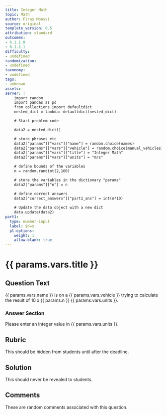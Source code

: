 ```yaml
---
title: Integer Math
topic: Math
author: Firas Moosvi
source: original
template_version: 0.5
attribution: standard
outcomes:
- 6.1.1.0
- 6.1.1.1
difficulty:
- undefined
randomization:
- undefined
taxonomy:
- undefined
tags:
- unknown
assets:
server: |
    import random
    import pandas as pd
    from collections import defaultdict
    nested_dict = lambda: defaultdict(nested_dict)

    # Start problem code

    data2 = nested_dict()

    # store phrases etc
    data2["params"]["vars"]["name"] = random.choice(names)
    data2["params"]["vars"]["vehicle"] = random.choice(manual_vehicles)
    data2["params"]["vars"]["title"] = "Integer Math"
    data2["params"]["vars"]["units"] = "m/s"

    # define bounds of the variables
    n = random.randint(2,100)

    # store the variables in the dictionary "params"
    data2["params"]["n"] = n

    # define correct answers
    data2["correct_answers"]["part1_ans"] = int(n*10)
    
    # Update the data object with a new dict
    data.update(data2)
part1:
  type: number-input
  label: $d=$
  pl-options:
    weight: 1
    allow-blank: true
---
```

# {{ params.vars.title }}

## Question Text

{{ params.vars.name }} is on a {{ params.vars.vehicle }} trying to calculate the result of 10 x {{ params.n }} {{ params.vars.units }}.

### Answer Section

Please enter an integer value in {{ params.vars.units }}.

## Rubric

This should be hidden from students until after the deadline.

## Solution

This should never be revealed to students.

## Comments

These are random comments associated with this question.